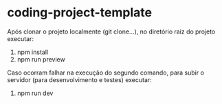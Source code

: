 # coding-project-template
Após clonar o projeto localmente (git clone...), no diretório raiz do projeto executar:
1. npm install
2. npm run preview

Caso ocorram falhar na execução do segundo comando, para subir o servidor (para desenvolvimento e testes) executar:
1. npm run dev
